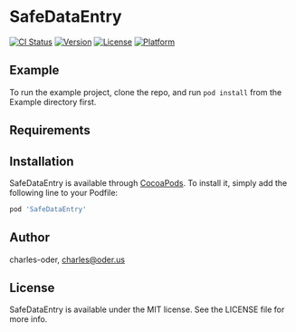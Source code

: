 # SafeDataEntry

[![CI Status](http://img.shields.io/travis/charles-oder/SafeDataEntry.svg?style=flat)](https://travis-ci.org/charles-oder/SafeDataEntry)
[![Version](https://img.shields.io/cocoapods/v/SafeDataEntry.svg?style=flat)](http://cocoapods.org/pods/SafeDataEntry)
[![License](https://img.shields.io/cocoapods/l/SafeDataEntry.svg?style=flat)](http://cocoapods.org/pods/SafeDataEntry)
[![Platform](https://img.shields.io/cocoapods/p/SafeDataEntry.svg?style=flat)](http://cocoapods.org/pods/SafeDataEntry)

## Example

To run the example project, clone the repo, and run `pod install` from the Example directory first.

## Requirements

## Installation

SafeDataEntry is available through [CocoaPods](http://cocoapods.org). To install
it, simply add the following line to your Podfile:

```ruby
pod 'SafeDataEntry'
```

## Author

charles-oder, charles@oder.us

## License

SafeDataEntry is available under the MIT license. See the LICENSE file for more info.
